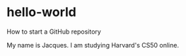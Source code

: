 # hello-world
How to start a GitHub repository

My name is Jacques. I am studying Harvard's CS50 online.

